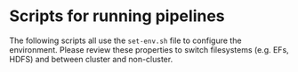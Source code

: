 # Scripts for running pipelines

The following scripts all use the `set-env.sh` file to configure the environment.
Please review these properties to switch filesystems (e.g. EFs, HDFS) and between cluster and non-cluster.
